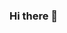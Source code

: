 ### Hi there 👋

<!--
**gwhitdev/gwhitdev** is a ✨ _special_ ✨ repository because its `README.md` (this file) appears on your GitHub profile.

Here are some ideas to get you started:

## Stats
<a href="https://github.com/gwhitdev/github-readme-stats">
  <img align="center" src="https://github-readme-stats.vercel.app/api?username=gwhitdev&count_private=true&show_icons=true&theme=tokyonight&hide=stars,contribs" />
</a>
- 🔭 I’m currently working on ...
- 🌱 I’m currently learning ...
- 👯 I’m looking to collaborate on ...
- 🤔 I’m looking for help with ...
- 💬 Ask me about ...
- 📫 How to reach me: ...
- 😄 Pronouns: ...
- ⚡ Fun fact: ...
-->
